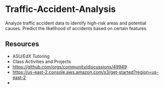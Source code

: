 # Traffic-Accident-Analysis
Analyze traffic accident data to identify high-risk areas and potential causes. Predict the likelihood of accidents based on certain features.


## Resources
- ASU/EdX Tutoring
- Class Activities and Projects
- https://github.com/orgs/community/discussions/49949
- https://us-east-2.console.aws.amazon.com/s3/get-started?region=us-east-2
- 
